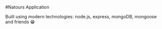 #Natours Application

Built using modern technologies: node.js, express, mongoDB, mongoose and friends 😁
